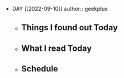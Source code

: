- DAY [[2022-09-10]]
  author:: geekplux
	- ## Things I found out Today
	- ## What I read Today
	- ## Schedule
